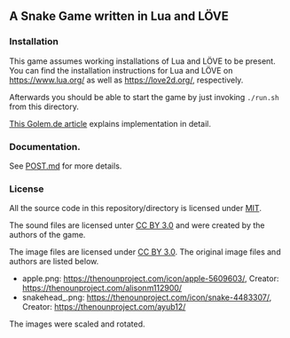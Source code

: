 ## A Snake Game written in Lua and LÖVE

### Installation 

This game assumes working installations of Lua and LÖVE to be present. You can find the installation instructions for Lua and LÖVE on https://www.lua.org/ as well as https://love2d.org/, respectively.

Afterwards you should be able to start the game by just invoking `./run.sh` from this directory.

[This Golem.de article](https://www.golem.de/news/spieleklassiker-snake-programmieren-mit-lua-und-loeve-2305-174483.html) explains implementation in detail.

### Documentation.

See [POST.md](./POST.md) for more details.

### License 

All the source code in this repository/directory is licensed under [MIT](./LICENSE.md). 

The sound files are licensed unter [CC BY 3.0](https://creativecommons.org/licenses/by/3.0/) and were created by the authors of the game. 

The image files are licensed under [CC BY 3.0](https://creativecommons.org/licenses/by/3.0/). The original image files and authors are listed below.
- apple.png: https://thenounproject.com/icon/apple-5609603/, Creator: https://thenounproject.com/alisonm112900/
- snakehead_<x>.png: https://thenounproject.com/icon/snake-4483307/, Creator: https://thenounproject.com/ayub12/

The images were scaled and rotated.
